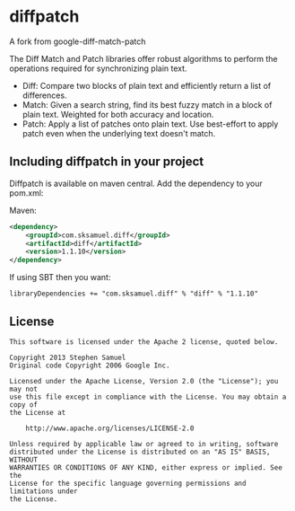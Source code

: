 diffpatch
=========

A fork from google-diff-match-patch

The Diff Match and Patch libraries offer robust algorithms to perform the operations required for synchronizing plain text.

* Diff: Compare two blocks of plain text and efficiently return a list of differences.
* Match: Given a search string, find its best fuzzy match in a block of plain text. Weighted for both accuracy and location.
* Patch: Apply a list of patches onto plain text. Use best-effort to apply patch even when the underlying text doesn't match.


## Including diffpatch in your project

Diffpatch is available on maven central. Add the dependency to your pom.xml:

Maven:

```xml
<dependency>
    <groupId>com.sksamuel.diff</groupId>
    <artifactId>diff</artifactId>
    <version>1.1.10</version>
</dependency>
```

If using SBT then you want:

```
libraryDependencies += "com.sksamuel.diff" % "diff" % "1.1.10"
```

## License
```
This software is licensed under the Apache 2 license, quoted below.

Copyright 2013 Stephen Samuel
Original code Copyright 2006 Google Inc.

Licensed under the Apache License, Version 2.0 (the "License"); you may not
use this file except in compliance with the License. You may obtain a copy of
the License at

    http://www.apache.org/licenses/LICENSE-2.0

Unless required by applicable law or agreed to in writing, software
distributed under the License is distributed on an "AS IS" BASIS, WITHOUT
WARRANTIES OR CONDITIONS OF ANY KIND, either express or implied. See the
License for the specific language governing permissions and limitations under
the License.
```
